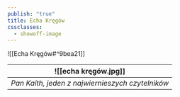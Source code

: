 ```yaml
---
publish: "true"
title: Echa Kręgów
cssclasses:
  - showoff-image
---
```

![[Echa Kręgów#^9bea21]]

|   ![[echa kręgów.jpg]]  |
| --- |
|   *Pan Kaith, jeden z najwiernieszych czytelników*  |